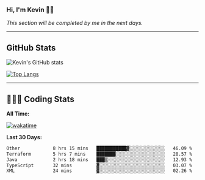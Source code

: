 ### Hi, I'm Kevin 👋🏻

_This section will be completed by me in the next days._


--- 
## GitHub Stats
![Kevin's GitHub stats](https://github-readme-stats.vercel.app/api?username=kevin-kraus&show_icons=true&theme=dark)

[![Top Langs](https://github-readme-stats.vercel.app/api/top-langs/?username=kevin-kraus&layout=compact&theme=dark)]()

---
## 🧑🏻‍💻 Coding Stats

**All Time:**

[![wakatime](https://wakatime.com/badge/user/2ee1869b-72a2-4c21-b5f7-e95432f5a1cf.svg?style=flat)](https://wakatime.com/@2ee1869b-72a2-4c21-b5f7-e95432f5a1cf)

**Last 30 Days:**

<!--START_SECTION:waka-->

```txt
Other            8 hrs 15 mins   ███████████▓░░░░░░░░░░░░░   46.09 %
Terraform        5 hrs 7 mins    ███████░░░░░░░░░░░░░░░░░░   28.57 %
Java             2 hrs 18 mins   ███▒░░░░░░░░░░░░░░░░░░░░░   12.93 %
TypeScript       32 mins         ▓░░░░░░░░░░░░░░░░░░░░░░░░   03.07 %
XML              24 mins         ▓░░░░░░░░░░░░░░░░░░░░░░░░   02.26 %
```

<!--END_SECTION:waka-->
